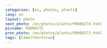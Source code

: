 ```yaml
---
categories: [en, photos, plants]
lang: en
layout: photo
next_photo: /en/photos/plants/P0000274.html
picname: P0000272
prev_photo: /en/photos/plants/P0000273.html
tags: [Camelthorntree]
---
```

